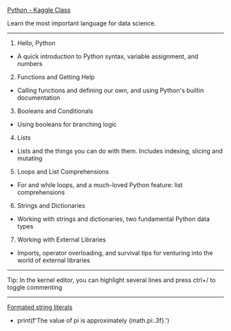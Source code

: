 [Python - Kaggle Class](https://www.kaggle.com/learn/python)

Learn the most important language for data science.

- - - -

1. Hello, Python
* A quick introduction to Python syntax, variable assignment, and numbers

2. Functions and Getting Help
* Calling functions and defining our own, and using Python's builtin documentation  

3. Booleans and Conditionals
* Using booleans for branching logic

4. Lists
* Lists and the things you can do with them. Includes indexing, slicing and mutating

5. Loops and List Comprehensions
* For and while loops, and a much-loved Python feature: list comprehensions

6. Strings and Dictionaries
* Working with strings and dictionaries, two fundamental Python data types

7. Working with External Libraries
* Imports, operator overloading, and survival tips for venturing into the world of external libraries

- - - -

Tip: In the kernel editor, you can highlight several lines and press ctrl+/ to toggle commenting

- - - -

[Formated string literals](https://docs.python.org/3/tutorial/inputoutput.html#tut-f-strings)
* print(f'The value of pi is approximately {math.pi:.3f}.')
